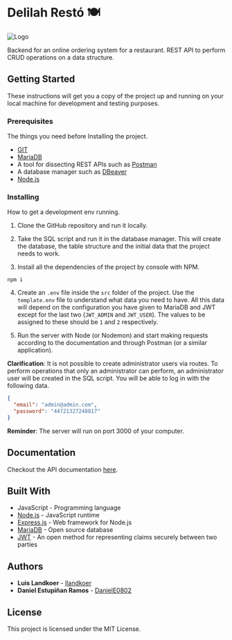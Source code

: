# Delilah Restó 🍽

![Logo](https://i.imgur.com/6GJ00jE.png "Logo")

Backend for an online ordering system for a restaurant. REST API to perform CRUD operations on a data structure.

## Getting Started

These instructions will get you a copy of the project up and running on your local machine for development and testing purposes.

### Prerequisites

The things you need before Installing the project.


- [GIT](https://git-scm.com/)
- [MariaDB](https://mariadb.org/download/)
- A tool for dissecting REST APIs such as [Postman](https://www.postman.com/)
- A database manager such as [DBeaver](https://dbeaver.io/)
- [Node.js](https://nodejs.org/)


### Installing

How to get a development env running.

1. Clone the GitHub repository and run it locally.

2. Take the SQL script and run it in the database manager. This will create the database, the table structure and the initial data that the project needs to work.

2. Install all the dependencies of the project by console with NPM.

```
npm i
```

4. Create an `.env` file inside the `src` folder of the project. Use the `template.env` file to understand what data you need to have. All this data will depend on the configuration you have given to MariaDB and JWT except for the last two (`JWT_ADMIN` and `JWT_USER`). The values to be assigned to these should be `1` and `2` respectively.

5. Run the  server with Node (or Nodemon) and start making requests according to the documentation and through Postman (or a similar application).

**Clarification**: It is not possible to create administrator users via routes. To perform operations that only an administrator can perform, an administrator user will be created in the SQL script. You will be able to log in with the following data.

```json
{
  "email": "admin@admin.com",
  "password": "44721327248817"
}
```

**Reminder**: The server will run on port 3000 of your computer.

## Documentation

Checkout the API documentation [here]().

## Built With

* JavaScript - Programming language
* [Node.js](https://nodejs.org/en/) - JavaScript runtime
* [Express.js](https://expressjs.com/) - Web framework for Node.js
* [MariaDB](https://mariadb.com/) - Open source database
* [JWT](https://jwt.io/) - An open method for representing claims securely between two parties

## Authors

* **Luis Landkoer** - [llandkoer](https://github.com/llandkoer)
* **Daniel Estupiñan Ramos** - [DanielE0802](https://github.com/DanielE0802)

## License

This project is licensed under the MIT License.
